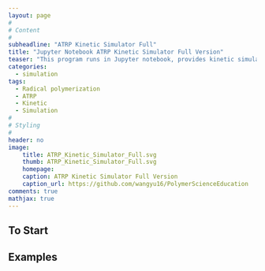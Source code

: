 ```yaml
---
layout: page
#
# Content
#
subheadline: "ATRP Kinetic Simulator Full"
title: "Jupyter Notebook ATRP Kinetic Simulator Full Version"
teaser: "This program runs in Jupyter notebook, provides kinetic simulation for conventional radical polymerization and different types of ATRP. The output includes concentration changes of all species and molecular weight distribution information is provided."
categories:
  - simulation
tags:
  - Radical polymerization
  - ATRP
  - Kinetic
  - Simulation
#
# Styling
#
header: no
image:
    title: ATRP_Kinetic_Simulator_Full.svg
    thumb: ATRP_Kinetic_Simulator_Full.svg
    homepage: 
    caption: ATRP Kinetic Simulator Full Version
    caption_url: https://github.com/wangyu16/PolymerScienceEducation
comments: true
mathjax: true
---
```




## To Start




## Examples

